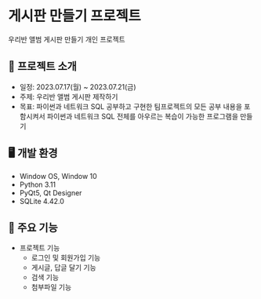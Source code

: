 # 게시판 만들기 프로젝트
우리반 앨범 게시판 만들기 개인 프로젝트

## 📒 프로젝트 소개
- 일정: 2023.07.17(월) ~ 2023.07.21(금)
- 주제: 우리반 앨범 게시판 제작하기
- 목표: 파이썬과 네트워크 SQL 공부하고 구현한 팀프로젝트의 모든 공부 내용을 포함시켜서 파이썬과 네트워크 SQL 전체를 아우르는 복습이 가능한 프로그램을 만들기

## 🖥️ 개발 환경
- Window OS, Window 10
- Python 3.11
- PyQt5, Qt Designer
- SQLite 4.42.0

## 📌 주요 기능
- 프로젝트 기능
  - 로그인 및 회원가입 기능
  - 게시글, 답글 달기 기능
  - 검색 기능
  - 첨부파일 기능

